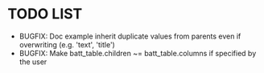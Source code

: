 TODO LIST
=========

* BUGFIX: Doc example inherit duplicate values from parents even if overwriting (e.g. 'text', 'title')
* BUGFIX: Make batt_table.children ~= batt_table.columns if specified by the user
